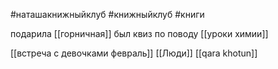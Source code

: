 #наташакнижныйклуб #книжныйклуб #книги 

подарила [[горничная]]
был квиз по поводу [[уроки химии]]

[[встреча с девочками февраль]]
[[Люди]]
[[qara khotun]]